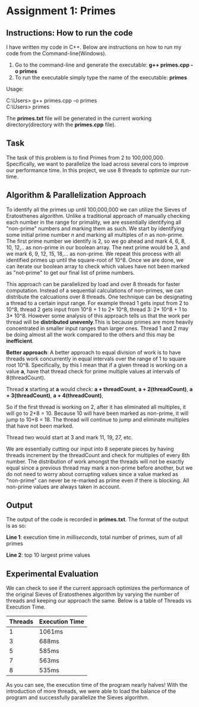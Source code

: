 # Assignment 1: Primes


## Instructions: How to run the code
I have written my code in C++. Below are instructions on how to run my code from the Command-line(Windows).


1) Go to the command-line and generate the executable: **g++ primes.cpp -o primes**
2) To run the executable simply type the name of the executable: **primes**

Usage:

C:\Users> g++ primes.cpp -o primes   
C:\Users> primes

The **primes.txt** file will be generated in the current working directory(directory with the **primes.cpp** file).

## Task

The task of this problem is to find Primes from 2 to 100,000,000. Specifically, we want to parallelize the load across several cors 
to improve our performance time. In this project, we use 8 threads to optimize our run-time. 

##  Algorithm & Parallelization Approach

To identify all the primes up until 100,000,000 we can utilize the Sieves of Eratosthenes algorithm. Unlike a traditional approach of manually
checking each number in the range for primality, we are essentially identifying all "non-prime" numbers and marking them as such. We start by identifying
some initial prime number *n* and marking all multiples of *n* as non-prime. The first prime number we identify is 2, so we go ahead and mark 4, 6, 8, 10, 12,.. as non-prime in our boolean array. The next prime would be 3, and we mark 6, 9, 12, 15, 18,... as non-prime. We repeat this process with all identified primes up until the square-root of 10^8. Once we are done, we can iterate our boolean array to check which values have not been marked as "not-prime" to get our final list of prime numbers.

This approach can be parallelized by load and over 8 threads for faster computation. Instead of a sequential calculations of non-primes, we can distribute the calcuations over 8 threads. One technique can be designating a thread to a certain input range. For example thread 1 gets input from 2 to 10^8, thread 2 gets input from 10^8 + 1 to 2* 10^8, thread 3: 2* 10^8 + 1 to 3* 10^8. However some analysis of this approach tells us that the work per thread will be **distributed unevenly**.This is because primes are more heavily concentrated in smaller input ranges than larger ones. Thread 1 and 2 may be doing almost all the work compared to the others and this may be **inefficient**. 

**Better approach**: A better approach to equal division of work is to have threads work concurrently in equal intervals over the range of 1 to square root 10^8. Specifically, by this I mean that if a given thread is working on a value **a**, have that thread check for prime multiple values at intervals of 8(threadCount).

Thread **x** starting at **a** would check: 
**a + threadCount**, 
**a + 2(threadCount)**, 
**a + 3(threadCount)**, 
**a + 4(threadCount)**, 

So if the first thread is working on 2, after it has eliminated all multiples, it will go to 2+8 = 10. Because 10 will have been marked as non-prime, it will jump to 10+8 = 18. The thread will continue to jump and eliminate multiples that have not been marked. 

Thread two would start at 3 and mark 11, 19, 27, etc. 

We are essentially cutting our input into 8 seperate pieces by having threads increment by the threadCount and check for multiples of every 8th number. The distribution of work amongst the threads will not be exactly equal since a previous thread may mark a non-prime before another, but we do not need to worry about corrupting values since a value marked as "non-prime" can never be re-marked as prime even if there is blocking. All non-prime values are always taken in account. 

##  Output

The output of the code is recorded in **primes.txt**. The format of the output is as so:

**Line 1**: execution time in *milliseconds*, total number of primes, sum of all primes

**Line 2**: top 10 largest prime values

## Experimental Evaluation

We can check to see if the current approach optimizes the performance of the original Sieves of Eratosthenes algorithm by varying the number of threads and keeping our approach the same. Below is a table of Threads vs Execution Time.


| Threads     | Execution Time   |
| ----------- | -----------------|
| 1           |       1061ms     |
| 3           |       688ms      |
| 5           |       585ms      |
| 7           |        563ms     |
| 8           |       535ms      |

As you can see, the execution time of the program nearly halves! With the introduction of more threads, we were able to load the balance of the program and successfully parallelize the Sieves algorithm. 

